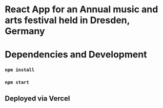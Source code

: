 # React App for an Annual music and arts festival held in Dresden, Germany

# Dependencies and Development

### `npm install`

### `npm start`

## Deployed via Vercel

